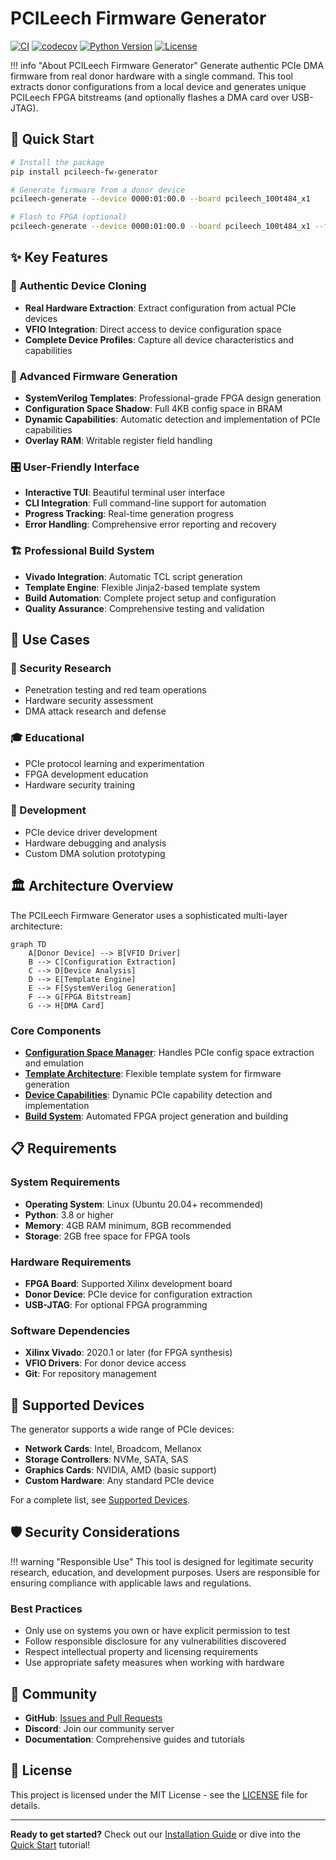 # PCILeech Firmware Generator

[![CI](https://github.com/ramseymcgrath/PCILeechFWGenerator/workflows/CI/badge.svg?branch=main)](https://github.com/ramseymcgrath/PCILeechFWGenerator/actions/workflows/ci.yml)
[![codecov](https://codecov.io/gh/ramseymcgrath/PCILeechFWGenerator/graph/badge.svg?token=JVX3C1WL86)](https://codecov.io/gh/ramseymcgrath/PCILeechFWGenerator)
[![Python Version](https://img.shields.io/badge/python-3.8%2B-blue)](https://github.com/ramseymcgrath/PCILeechFWGenerator)
[![License](https://img.shields.io/badge/license-MIT-green)](LICENSE.txt)

!!! info "About PCILeech Firmware Generator"
    Generate authentic PCIe DMA firmware from real donor hardware with a single command. This tool extracts donor configurations from a local device and generates unique PCILeech FPGA bitstreams (and optionally flashes a DMA card over USB-JTAG).

## 🚀 Quick Start

```bash
# Install the package
pip install pcileech-fw-generator

# Generate firmware from a donor device
pcileech-generate --device 0000:01:00.0 --board pcileech_100t484_x1

# Flash to FPGA (optional)
pcileech-generate --device 0000:01:00.0 --board pcileech_100t484_x1 --flash
```

## ✨ Key Features

### 🎯 Authentic Device Cloning
- **Real Hardware Extraction**: Extract configuration from actual PCIe devices
- **VFIO Integration**: Direct access to device configuration space
- **Complete Device Profiles**: Capture all device characteristics and capabilities

### 🔧 Advanced Firmware Generation
- **SystemVerilog Templates**: Professional-grade FPGA design generation
- **Configuration Space Shadow**: Full 4KB config space in BRAM
- **Dynamic Capabilities**: Automatic detection and implementation of PCIe capabilities
- **Overlay RAM**: Writable register field handling

### 🎛️ User-Friendly Interface
- **Interactive TUI**: Beautiful terminal user interface
- **CLI Integration**: Full command-line support for automation
- **Progress Tracking**: Real-time generation progress
- **Error Handling**: Comprehensive error reporting and recovery

### 🏗️ Professional Build System
- **Vivado Integration**: Automatic TCL script generation
- **Template Engine**: Flexible Jinja2-based template system
- **Build Automation**: Complete project setup and configuration
- **Quality Assurance**: Comprehensive testing and validation

## 🎯 Use Cases

### 🔬 Security Research
- Penetration testing and red team operations
- Hardware security assessment
- DMA attack research and defense

### 🎓 Educational
- PCIe protocol learning and experimentation
- FPGA development education
- Hardware security training

### 🧪 Development
- PCIe device driver development
- Hardware debugging and analysis
- Custom DMA solution prototyping

## 🏛️ Architecture Overview

The PCILeech Firmware Generator uses a sophisticated multi-layer architecture:

```mermaid
graph TD
    A[Donor Device] --> B[VFIO Driver]
    B --> C[Configuration Extraction]
    C --> D[Device Analysis]
    D --> E[Template Engine]
    E --> F[SystemVerilog Generation]
    F --> G[FPGA Bitstream]
    G --> H[DMA Card]
```

### Core Components

- **[Configuration Space Manager](config-space-shadow.md)**: Handles PCIe config space extraction and emulation
- **[Template Architecture](template-architecture.md)**: Flexible template system for firmware generation
- **[Device Capabilities](dynamic-device-capabilities.md)**: Dynamic PCIe capability detection and implementation
- **[Build System](development.md)**: Automated FPGA project generation and building

## 📋 Requirements

### System Requirements
- **Operating System**: Linux (Ubuntu 20.04+ recommended)
- **Python**: 3.8 or higher
- **Memory**: 4GB RAM minimum, 8GB recommended
- **Storage**: 2GB free space for FPGA tools

### Hardware Requirements
- **FPGA Board**: Supported Xilinx development board
- **Donor Device**: PCIe device for configuration extraction
- **USB-JTAG**: For optional FPGA programming

### Software Dependencies
- **Xilinx Vivado**: 2020.1 or later (for FPGA synthesis)
- **VFIO Drivers**: For donor device access
- **Git**: For repository management

## 🎯 Supported Devices

The generator supports a wide range of PCIe devices:

- **Network Cards**: Intel, Broadcom, Mellanox
- **Storage Controllers**: NVMe, SATA, SAS
- **Graphics Cards**: NVIDIA, AMD (basic support)
- **Custom Hardware**: Any standard PCIe device

For a complete list, see [Supported Devices](supported-devices.md).

## 🛡️ Security Considerations

!!! warning "Responsible Use"
    This tool is designed for legitimate security research, education, and development purposes. Users are responsible for ensuring compliance with applicable laws and regulations.

### Best Practices
- Only use on systems you own or have explicit permission to test
- Follow responsible disclosure for any vulnerabilities discovered
- Respect intellectual property and licensing requirements
- Use appropriate safety measures when working with hardware

## 🤝 Community

- **GitHub**: [Issues and Pull Requests](https://github.com/ramseymcgrath/PCILeechFWGenerator)
- **Discord**: Join our community server
- **Documentation**: Comprehensive guides and tutorials

## 📄 License

This project is licensed under the MIT License - see the [LICENSE](https://github.com/ramseymcgrath/PCILeechFWGenerator/blob/main/LICENSE.txt) file for details.

---

**Ready to get started?** Check out our [Installation Guide](installation.md) or dive into the [Quick Start](quick-start.md) tutorial!
